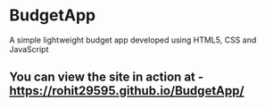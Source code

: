 # BudgetApp
A simple lightweight budget app developed using HTML5, CSS and JavaScript

## You can view the site in action at - https://rohit29595.github.io/BudgetApp/
